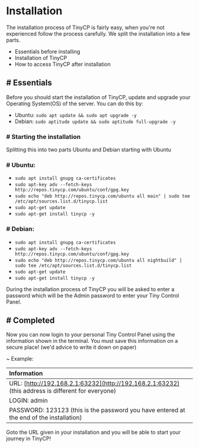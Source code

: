 # Installation

The installation process of TinyCP is fairly easy, when you're not experienced follow the process carefully. We split the installation into a few parts.

* Essentials before installing
* Installation of TinyCP
* How to access TinyCP after installation

## \# Essentials

Before you should start the installation of TinyCP, update and upgrade your Operating System\(OS\) of the server. You can do this by:

* Ubuntu: `sudo apt update && sudo apt upgrade -y`
* Debian: `sudo aptitude update && sudo aptitude full-upgrade -y`

### \# Starting the installation

Splitting this into two parts Ubuntu and Debian starting with Ubuntu

### \# Ubuntu:

* `sudo apt install gnupg ca-certificates`
* `sudo apt-key adv --fetch-keys http://repos.tinycp.com/ubuntu/conf/gpg.key`
* `sudo echo "deb http://repos.tinycp.com/ubuntu all main" | sudo tee /etc/apt/sources.list.d/tinycp.list`
* `sudo apt-get update`
* `sudo apt-get install tinycp -y`

### \# Debian:

* `sudo apt install gnupg ca-certificates`
* `sudo apt-key adv --fetch-keys http://repos.tinycp.com/ubuntu/conf/gpg.key`
* `sudo echo "deb http://repos.tinycp.com/ubuntu all nightbuild" | sudo tee /etc/apt/sources.list.d/tinycp.list`
* `sudo apt-get update`
* `sudo apt-get install tinycp -y`

During the installation process of TinyCP you will be asked to enter a password which will be the Admin password to enter your Tiny Control Panel.

## \# Completed

Now you can now login to your personal Tiny Control Panel using the information shown in the terminal. You must save this information on a secure place! \(we'd advice to write it down on paper\)

~ Example:

| Information |
| :--- |
| URL: [http://192.168.2.1:63232](http://192.168.2.1:63232) \(this address is different for everyone\) |
| LOGIN: admin |
| PASSWORD: 123123 \(this is the password you have entered at the end of the installation\) |

Goto the URL given in your installation and you will be able to start your journey in TinyCP!
